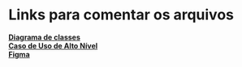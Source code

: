 <h1>Links para comentar os arquivos</h1>

<b><a href="https://drive.google.com/file/d/1T95YxzdOlW4cQOyrHI4TvwFaKrctqou9/view?usp=sharing">Diagrama de classes<a/></b>
<br>
<b><a href="">Caso de Uso de Alto Nível<a/></b>
<br>
<b><a href="">Figma<a/></b>
